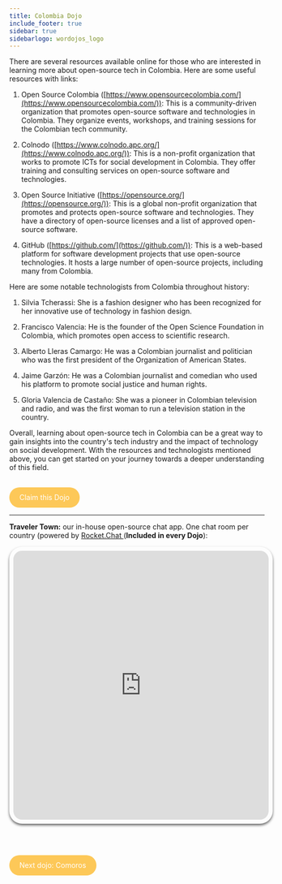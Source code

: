 ```yaml
---
title: Colombia Dojo
include_footer: true
sidebar: true
sidebarlogo: wordojos_logo
---
```


There are several resources available online for those who are interested in learning more about open-source tech in Colombia. Here are some useful resources with links:

1.  Open Source Colombia ([https://www.opensourcecolombia.com/](https://www.opensourcecolombia.com/)): This is a community-driven organization that promotes open-source software and technologies in Colombia. They organize events, workshops, and training sessions for the Colombian tech community.
    
2.  Colnodo ([https://www.colnodo.apc.org/](https://www.colnodo.apc.org/)): This is a non-profit organization that works to promote ICTs for social development in Colombia. They offer training and consulting services on open-source software and technologies.
    
3.  Open Source Initiative ([https://opensource.org/](https://opensource.org/)): This is a global non-profit organization that promotes and protects open-source software and technologies. They have a directory of open-source licenses and a list of approved open-source software.
    
4.  GitHub ([https://github.com/](https://github.com/)): This is a web-based platform for software development projects that use open-source technologies. It hosts a large number of open-source projects, including many from Colombia.
    

Here are some notable technologists from Colombia throughout history:

1.  Silvia Tcherassi: She is a fashion designer who has been recognized for her innovative use of technology in fashion design.
    
2.  Francisco Valencia: He is the founder of the Open Science Foundation in Colombia, which promotes open access to scientific research.
    
3.  Alberto Lleras Camargo: He was a Colombian journalist and politician who was the first president of the Organization of American States.
    
4.  Jaime Garzón: He was a Colombian journalist and comedian who used his platform to promote social justice and human rights.
    
5.  Gloria Valencia de Castaño: She was a pioneer in Colombian television and radio, and was the first woman to run a television station in the country.
    

Overall, learning about open-source tech in Colombia can be a great way to gain insights into the country's tech industry and the impact of technology on social development. With the resources and technologists mentioned above, you can get started on your journey towards a deeper understanding of this field.

<br>
<html>
  <head>
    <style>
      .button {
        display: inline-block;
        padding: 20px 20px;
        text-align: center;
        text-decoration: none;
        color: #ffffff;
        background-color: #FDC858;
        border-radius: 33px;
        outline: none;
        line-height:  0%;
      }
    </style>
  </head>
  <body>
    <a class="button" href="https://blog.workdojos.com/Colombia" target="_blank">Claim this Dojo</a>
  </body>
</html>
<br>

---


**Traveler Town:**   our in-house open-source chat app.  One chat room per country (powered by <a href="https://rocket.chat" >Rocket.Chat </a>  (**Included in every Dojo**):  

<iframe src="https://chat.traveler.town/channel/Colombia" style="width: 100%;height: 530px;padding: 8px; box-shadow: 0 3px 5px rgba(0,0,0,.6);border-radius: 25px;overflow: hidden;border: none;" align="middle"></iframe>


<br><br>

<html>
  <head>
    <style>
      .button {
        display: inline-block;
        padding: 20px 20px;
        text-align: center;
        text-decoration: none;
        color: #ffffff;
        background-color: #FDC858;
        border-radius: 33px;
        outline: none;
        line-height:  %;
      }
    </style>
  </head>
  <body>
    <a class="button" href="https://workdojos.com/Comoros">Next dojo:  Comoros</a>
  </body>
</html>